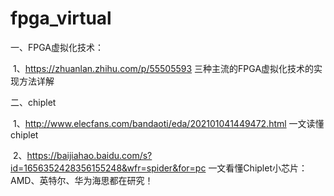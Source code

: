 # fpga_virtual

一、FPGA虚拟化技术：

​	1、https://zhuanlan.zhihu.com/p/55505593   	三种主流的FPGA虚拟化技术的实现方法详解





二、chiplet

​	1、http://www.elecfans.com/bandaoti/eda/202101041449472.html  	一文读懂chiplet

​	2、https://baijiahao.baidu.com/s?id=1656352428356155248&wfr=spider&for=pc	 一文看懂Chiplet小芯片：AMD、英特尔、华为海思都在研究！ 

